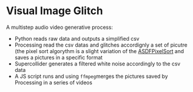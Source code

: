 # Visual Image Glitch

A multistep audio video generative process:
- Python reads raw data and outputs a simplified csv
- Processing read the csv datas and glitches accordignly a set of picutre (the pixel sort algorythm is a slight variation of the [ASDFPixelSort](https://github.com/kimasendorf/ASDFPixelSort) and saves a pictures in a specific format
- Supercollider generates a filtered white noise accordingly to the csv data
- A JS script runs and using `ffmpeg`merges the pictures saved by Processing in a series of videos


